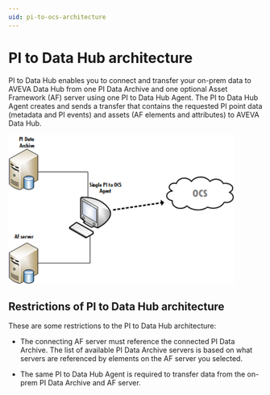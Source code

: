 ```yaml
---
uid: pi-to-ocs-architecture
---
```


# PI to Data Hub architecture

PI to Data Hub enables you to connect and transfer your on-prem data to AVEVA Data Hub from one PI Data Archive and one optional Asset Framework (AF) server using one PI to Data Hub Agent. The PI to Data Hub Agent creates and sends a transfer that contains the requested PI point data (metadata and PI events) and assets (AF elements and attributes) to AVEVA Data Hub. <!--What else do we want to say here?-->

![ ](../../images/pi-adh-architecture.png)

## Restrictions of PI to Data Hub architecture

These are some restrictions to the PI to Data Hub architecture:

* The connecting AF server must reference the connected PI Data Archive. The list of available PI Data Archive servers is based on what servers are referenced by elements on the AF server you selected.

* The same PI to Data Hub Agent is required to transfer data from the on-prem PI Data Archive and AF server.
